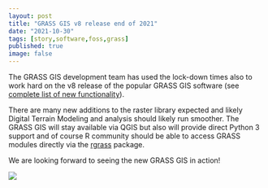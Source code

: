 ```yaml
---
layout: post
title: "GRASS GIS v8 release end of 2021"
date: "2021-10-30"
tags: [story,software,foss,grass]
published: true
image: false
---
```



The GRASS GIS development team has used the lock-down times also to work hard on the v8 release of the popular GRASS GIS software (see [complete list of new functionality](https://trac.osgeo.org/grass/wiki/Grass8Planning)).

There are many new additions to the raster library expected and likely Digital Terrain Modeling and analysis should likely run smoother. The GRASS GIS will stay available via QGIS but also will provide direct Python 3 support and of course R community should be able to access GRASS modules directly via the [rgrass](https://rdrr.io/rforge/rgrass7/) package.

We are looking forward to seeing the new GRASS GIS in action!


![]({{site.baseurl}}/uploads/img/posts/grass_gis_flyer.jpg)